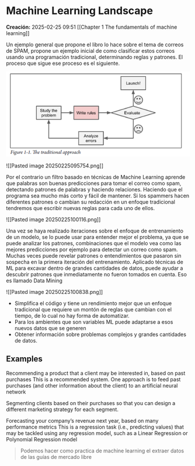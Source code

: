 # Machine Learning Landscape

**Creación:** 2025-02-25 09:51
[[Chapter 1 The fundamentals of machine learning]]

Un ejemplo general que propone el libro lo hace sobre el tema de correos de SPAM, propone un ejemplo inicial de como clasificar estos correos usando una programación tradicional, determinando reglas y patrones. El proceso que sigue ese proceso es el siguiente.

![Figure 1-1. Enfoque tradicional](/assets/chapter1/Pasted%20image%2020250225095754.png)

![[Pasted image 20250225095754.png]]

Por el contrario un filtro basado en técnicas de Machine Learning aprende que palabras son buenas predicciones para tomar el correo como spam, detectando patrones de palabras y haciendo relaciones. Haciendo que el programa sea mucho más corto y fácil de mantener.  Si los spammers hacen diferentes patrones o cambian su redacción en un enfoque tradicional tendremos que escribir nuevas reglas para cada uno de ellos. 

![[Pasted image 20250225100116.png]]

Una vez se haya realizado iteraciones sobre el enfoque de entrenamiento de un modelo, se lo puede usar para entender mejor el problema, ya que se puede analizar los patrones, combinaciones que el modelo vea como las mejores predicciones por ejemplo para detectar un correo como spam. Muchas veces puede revelar patrones o entendimientos que pasaron sin sospecha en la primera iteración del entrenamiento. Aplicado técnicas de ML para  excavar dentro de grandes cantidades de datos, puede ayudar a descubrir patrones que inmediatamente no fueron tomados en cuenta. Eso es llamado Data Mining

![[Pasted image 20250225100838.png]]

- Simplifica el código y tiene un rendimiento mejor que un enfoque tradicional que requiere un montón de reglas que cambian con el tiempo, de lo cual no hay forma de automatizar. 
- Para los ambientes que son variables ML puede adaptarse a esos nuevos datos que se generen 
- Obtener información sobre problemas complejos y grandes cantidades de datos. 

## Examples 

Recommending a product that a client may be interested in, based on past purchases
This is a recommended system. One approach is to feed past purchases (and
other information about the client) to an artificial neural network

Segmenting clients based on their purchases so that you can design a different marketing
strategy for each segment.

Forecasting your company’s revenue next year, based on many performance metrics
This is a regression task (i.e., predicting values) that may be tackled using any
regression model, such as a Linear Regression or Polynomial Regression model



> Podemos hacer como practica de machine learning el extraer datos de las guías de mercado libre

